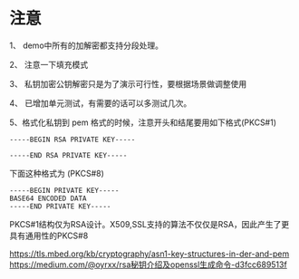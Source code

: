 # 注意
1、 demo中所有的加解密都支持分段处理。

2、 注意一下填充模式

3、 私钥加密公钥解密只是为了演示可行性，要根据场景做调整使用

4、 已增加单元测试，有需要的话可以多测试几次。

5、格式化私钥到 pem 格式的时候，注意开头和结尾要用如下格式(PKCS#1)
```
-----BEGIN RSA PRIVATE KEY-----

-----END RSA PRIVATE KEY-----
```


下面这种格式为 (PKCS#8)
```
-----BEGIN PRIVATE KEY-----
BASE64 ENCODED DATA
-----END PRIVATE KEY-----
```

PKCS#1结构仅为RSA设计。X509,SSL支持的算法不仅仅是RSA，因此产生了更具有通用性的PKCS#8

https://tls.mbed.org/kb/cryptography/asn1-key-structures-in-der-and-pem
https://medium.com/@oyrxx/rsa秘钥介绍及openssl生成命令-d3fcc689513f
